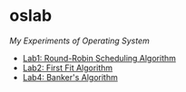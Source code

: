 # oslab

_My Experiments of Operating System_

* [Lab1: Round-Robin Scheduling Algorithm](https://chromezh.github.io/oslab/lab1/rr.html)
* [Lab2: First Fit Algorithm](https://chromezh.github.io/oslab/lab2/ff.html)
* [Lab4: Banker's Algorithm](https://chromezh.github.io/oslab/lab4/banker.html)
